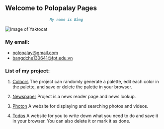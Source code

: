 ## Welcome to Polopalay Pages

```markdown
                    My name is Bằng
```


![Image of Yaktocat](https://polopalay.github.io/img/img5.jpeg)


### My email:

- polopalay@gmail.com
- bangdche130641@fpt.edu.vn

### List of my project:

1. [Coloors](https://polopalay.github.io/coloors)
The project can randomly generate a palette, edit each color in the palette,
and save or delete the palette in your browser.

2. [Newspaper](https://polopalay.github.io/newspaper)
Project is a news reader page and news lookup.

3. [Photon](https://polopalay.github.io/photon)
A website for displaying and searching photos and videos.

4. [Todos](https://polopalay.github.io/todos)
A website for you to write down what you need to do and save it in your browser.
You can also delete it or mark it as done.


